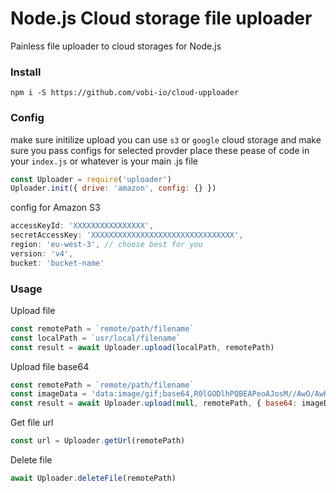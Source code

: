 # Node.js Cloud storage file uploader

Painless file uploader to cloud storages for Node.js

### Install 

```
npm i -S https://github.com/vobi-io/cloud-upploader
```

### Config

make sure initilize upload 
you can use `s3` or `google` cloud storage and make sure you pass configs for selected provder
place these pease of code in your `index.js` or whatever is your main .js file


```js
const Uploader = require('uploader')
Uploader.init({ drive: 'amazon', config: {} })
```

config for Amazon S3

```js
accessKeyId: 'XXXXXXXXXXXXXXXX',
secretAccessKey: 'XXXXXXXXXXXXXXXXXXXXXXXXXXXXXXXX',
region: 'eu-west-3', // choose best for you
version: 'v4',
bucket: 'bucket-name'
```

### Usage

Upload file

```js
const remotePath = `remote/path/filename`
const localPath = `usr/local/filename`
const result = await Uploader.upload(localPath, remotePath)
```

Upload file base64

```js
const remotePath = `remote/path/filename`
const imageData = 'data:image/gif;base64,R0lGODlhPQBEAPeoAJosM//AwO/AwHVYZ/z595kzAP/s7.....'
const result = await Uploader.upload(null, remotePath, { base64: imageData })
```

Get file url

```js
const url = Uploader.getUrl(remotePath)
```



Delete file

```js
await Uploader.deleteFile(remotePath)
```
